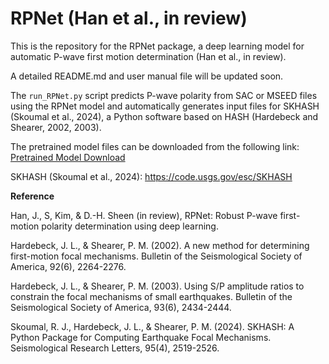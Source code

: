 # RPNet (Han et al., in review)

This is the repository for the RPNet package, a deep learning model for automatic P-wave first motion determination (Han et al., in review).

A detailed README.md and user manual file will be updated soon. 

The `run_RPNet.py` script predicts P-wave polarity from SAC or MSEED files using the RPNet model and automatically generates input files for SKHASH (Skoumal et al., 2024), a Python software based on HASH (Hardebeck and Shearer, 2002, 2003).

The pretrained model files can be downloaded from the following link:
[Pretrained Model Download](https://drive.google.com/drive/folders/1VlhPiLEx6XKBkmLdkc9RJ6fFTcSD0-0B?usp=sharing)


SKHASH (Skoumal et al., 2024):
https://code.usgs.gov/esc/SKHASH




**Reference**

Han, J., S, Kim, & D.-H. Sheen (in review), RPNet: Robust P-wave first-motion polarity determination using deep learning.

Hardebeck, J. L., & Shearer, P. M. (2002). A new method for determining first-motion focal mechanisms. Bulletin of the Seismological Society of America, 92(6), 2264-2276.

Hardebeck, J. L., & Shearer, P. M. (2003). Using S/P amplitude ratios to constrain the focal mechanisms of small earthquakes. Bulletin of the Seismological Society of America, 93(6), 2434-2444.

Skoumal, R. J., Hardebeck, J. L., & Shearer, P. M. (2024). SKHASH: A Python Package for Computing Earthquake Focal Mechanisms. Seismological Research Letters, 95(4), 2519-2526.

